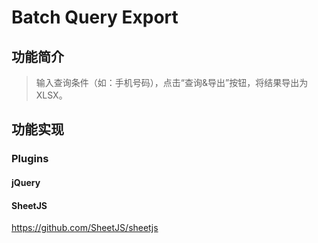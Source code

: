 # Batch Query Export

## 功能简介

> 输入查询条件（如：手机号码），点击“查询&导出”按钮，将结果导出为XLSX。

## 功能实现
### Plugins
#### jQuery
#### SheetJS
https://github.com/SheetJS/sheetjs